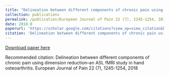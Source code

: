 ```yaml
---
title: "Delineation between different components of chronic pain using dimension reduction–an ASL fMRI study in hand osteoarthritis"
collection: publications
permalink: /publication/European Journal of Pain 22 (7), 1245-1254, 2018-Delineation between different components of chronic pain using dimension reduction–an ASL fMRI study in hand osteoarthritis
date: 2018.0
paperurl: 'https://scholar.google.com/citations?view_op=view_citation&hl=en&user=CVvowJAAAAAJ&pagesize=100&citation_for_view=CVvowJAAAAAJ:qjMakFHDy7sC'
citation: 'Delineation between different components of chronic pain using dimension reduction–an ASL fMRI study in hand osteoarthritis. European Journal of Pain 22 (7), 1245-1254, 2018'
---
```

[Download paper here](https://scholar.google.com/citations?view_op=view_citation&hl=en&user=CVvowJAAAAAJ&pagesize=100&citation_for_view=CVvowJAAAAAJ:qjMakFHDy7sC)

Recommended citation: Delineation between different components of chronic pain using dimension reduction–an ASL fMRI study in hand osteoarthritis. European Journal of Pain 22 (7), 1245-1254, 2018